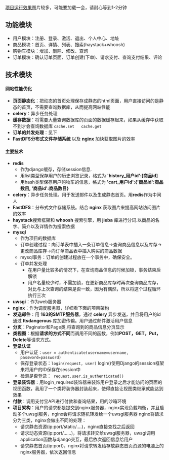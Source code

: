 [项目运行效果](https://jet-chenbo.github.io/JQuery/django_pic/index.html)图片较多，可能要加载一会，请耐心等到1-2分钟
## 功能模块
- 用户模块：注册、登录、激活、退出、个人中心、地址
-	商品模块：首页、详情、列表、搜索(haystack+whoosh)
-	购物车模块：增加、删除、修改、查询
-	订单模块：确认订单页面、订单创建(下单)、请求支付、查询支付结果、评论

## 技术模块

#### 网站性能优化
- **页面静态化**：把动态的首页处理保存成静态的html页面，用户直接访问的是静态的首页，不需要查询数据库，从而提高网站性能
-  **celery**：异步任务处理
- **缓存数据**：将需要大量查询数据库的页面的数据缓存起来，如果从缓存中获取不到才会查询数据库 `cache.set   cache.get`
- **订单的并发处理**：见下
- **FastDFS分布式文件存储系统** 以及 **nginx** 加快获取图片的效率

#### 主要技术
- **redis**
   - 作为django缓存，存储session信息.
   - 用list类型保存用户的历史浏览记录，格式为 **'history_用户id':[商品id]**
   - 用hash类型保存用户购物车的信息，格式为 **'cart_用户id':{'商品id':商品数目, '商品id':商品数目}**
- **celery**：异步任务处理。用于发送邮件以及生成静态首页。用**redis**作为中间人
- **FastDFS**：分布式文件存储系统。结合 **nginx** 获取图片来提高网站访问图片的效率
- **haystack**搜索框架和 **whoosh** 搜索引擎，用 **jieba** 库进行分词.以商品的名字、简介以及详情作为搜索依据
- **mysql**
   - 作为项目的数据库
   - 订单创建过程：向订单表中插入一条订单信息->查询商品信息以及库存->更改商品库存->向订单商品表中插入购买的商品数据
   - mysql事务：订单的创建过程放在一个事务中，确保安全。
   - 订单并发处理
      - 在用户量比较多的情况下，在查询商品信息的时候加锁，事务结束后解锁
      - 用户名量较少时，不需加锁，在更新商品库存时再次查询商品库存，对比与上次查询的结果是否一致，因为有偶然，所以将这个过程循环执行三次
- **uwsgi**：作为web服务器
- **nginx**：作为调度服务器，详细看下面的项目架构
- **发送邮件**：用 **163的SMTP服务器**，通过 **celery** 异步发送，并且将用户的id通过 **Itsdangerous** 库加密传输。用户通过邮件激活用户信息
- **分页**：Paginator和Page类,将查询到的商品信息分页显示
- **类视图**：根据**请求的方式不同**而调用不同的函数，例如**POST，GET，Put，Delete**等请求方式。
- **登录认证**
   - 用户认证：`user = authenticate(username=username, password=password)`
   - 保存登录状态：`login(request, user)` login()使用Django的session框架来将用户的ID保存在session中
   - 检测是否登录：` request.user.is_authenticated()`
- **登录装饰器**：用login_required装饰器来装饰用户登录之后才能访问的页面的视图函数，我用了一个类将装饰器封装起来，使得直接让视图类继承就能达到效果
- **付款**：调用支付宝API进行付款和查询结果，用的沙箱环境
- **项目架构**：用户的请求都是提交到nginx服务器，nginx实现负载均衡，并且启动多个uwsgi服务，nginx会将请求随机转发给一个uwsgi服务器
nginx将请求分为三类，nginx会做出不同的处理：
   - 请求静态资源(ip:port/static/....)，nginx直接查找之后返回
   - 请求动态资源(ip:port/......)，将请求转交给uwsgi服务器，uwsgi调用application函数与django交互，最后依次返回信息给用户
   - 请求静态首页(ip:port)，nginx将请求转发给存放静态首页资源的电脑上的nginx服务器，依次返回信息
